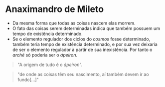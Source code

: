 # Anaximandro de Mileto

- Da mesma forma que todas as coisas nascem elas morrem.
- O fato das coisas serem determinadas indica que também possuem um tempo de existência determinado.
- Se o elemento regulador dos ciclos do *cosmos* fosse determinado, também teria tempo de existência determinado, e por sua vez deixaria de ser o elemento regulador à partir de sua inexistência. Por tanto o *arché* só poderia ser o *ápeiron*.

> "A origem de tudo é o *ápeiron*".

> "de onde as coisas têm seu nascimento, aí também devem ir ao fundo[...]"
